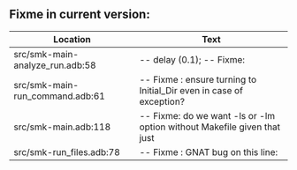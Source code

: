 Fixme in current version:
-------------------------

Location | Text
---------|-----
src/smk-main-analyze_run.adb:58|--        delay (0.1); -- Fixme:
src/smk-main-run_command.adb:61|      -- Fixme : ensure turning to Initial_Dir even in case of exception?
src/smk-main.adb:118|   -- Fixme: do we want -ls or -lm option without Makefile given that just
src/smk-run_files.adb:78|               -- Fixme : GNAT bug on this line:
